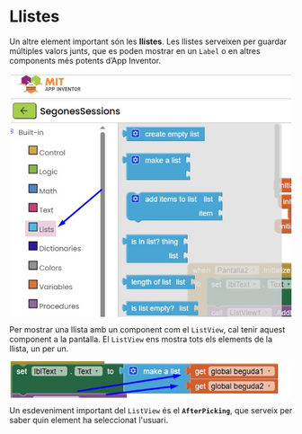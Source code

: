 # Llistes

Un altre element important són les **llistes**. Les llistes serveixen per guardar múltiples valors junts, que es poden mostrar en un `Label` o en altres components més potents d’App Inventor.

<p align="center">
<img src="listOperator.jpg" alt="Exemple If" width="500px" style="display: block; margin: auto;">
</p>

Per mostrar una llista amb un component com el `ListView`, cal tenir aquest component a la pantalla. El `ListView` ens mostra tots els elements de la llista, un per un.

<p align="center">
<img src="afegirElements.jpg" alt="afegir Elements" width="500px" style="display: block; margin: auto;">
</p>

Un esdeveniment important del `ListView` és el **`AfterPicking`**, que serveix per saber quin element ha seleccionat l'usuari.
